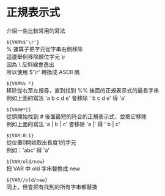 # 正規表示式

介紹一些比較常用的寫法

`${VAR%$'\r'}`  
% 運算子把字元從字串右側移除  
這邊舉例移除歸位字元 \r  
因為 \ 反斜線會逸出  
所以使用 $'\r' 轉換成 ASCII 碼

`${VAR%% *}`  
移除從右至左搜尋，直到找到 %% 後面的正規表示式的最長字串  
例如上面的寫法 'a b c d e' 會移除 ' b c d e' 得 'a'

`${VAR#*|}`  
從頭開始找到 \# 後面最短的符合的正規表示式，並把它移除  
例如上面的寫法 'a \| b \| c' 會移除 'a \|' 得 ' b \| c'

`${VAR:0:1}`  
從位置0開始取出長度1的字元  
例如：'abc' 得 'a'

`${VAR/old/new}`  
把 VAR 中 old 字串替換成 new

`${VAR//old/new}`  
同上，但會把有找到的所有字串都替換

